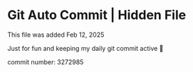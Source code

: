 # Git Auto Commit | Hidden File

This file was added Feb 12, 2025

Just for fun and keeping my daily git commit active 🤪

commit number: 3272985
